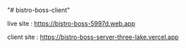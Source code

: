 "# bistro-boss-client" 

live site : https://bistro-boss-5997d.web.app

client site : https://bistro-boss-server-three-lake.vercel.app